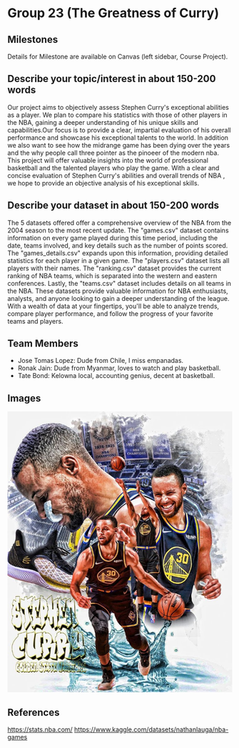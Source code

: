 # Group 23 (The Greatness of Curry)
## Milestones

Details for Milestone are available on Canvas (left sidebar, Course Project).

## Describe your topic/interest in about 150-200 words

Our project aims to objectively assess Stephen Curry's exceptional abilities as a player. We plan to compare his statistics with those of other players in the NBA, gaining a deeper understanding of his unique skills and capabilities.Our focus is to provide a clear, impartial evaluation of his overall performance and showcase his exceptional talents to the world. In addition we also want to see how the midrange game has been dying over  the years and the why people call three pointer as the pinoeer of the modern nba.  This project will offer valuable insights into the world of professional basketball and the talented players who play the game. With a clear and concise evaluation of Stephen Curry's abilities and overall trends of NBA , we hope to provide an objective analysis of his exceptional skills.

## Describe your dataset in about 150-200 words
The 5 datasets offered offer a comprehensive overview of the NBA from the 2004 season to the most recent update. The "games.csv" dataset contains information on every game played during this time period, including the date, teams involved, and key details such as the number of points scored. The "games_details.csv" expands upon this information, providing detailed statistics for each player in a given game. The "players.csv" dataset lists all players with their names. The "ranking.csv" dataset provides the current ranking of NBA teams, which is separated into the western and eastern conferences. Lastly, the "teams.csv" dataset includes details on all teams in the NBA. These datasets provide valuable information for NBA enthusiasts, analysts, and anyone looking to gain a deeper understanding of the league. With a wealth of data at your fingertips, you'll be able to analyze trends, compare player performance, and follow the progress of your favorite teams and players.

## Team Members

- Jose Tomas Lopez: Dude from Chile, I miss empanadas.
- Ronak Jain: Dude from Myanmar, loves to watch and play basketball.
- Tate Bond: Kelowna local, accounting genius, decent at basketball.

## Images

<img src ="curry.jpeg">

## References

https://stats.nba.com/
https://www.kaggle.com/datasets/nathanlauga/nba-games


